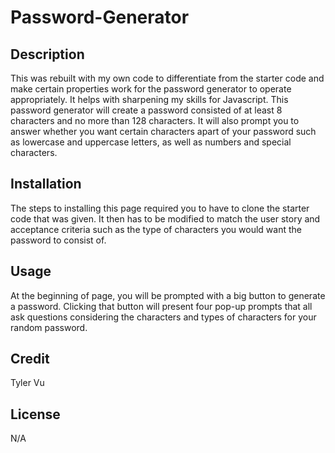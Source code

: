 # Password-Generator 

## Description
This was rebuilt with my own code to differentiate from the starter code and make certain properties work for the password generator to operate appropriately. It helps with sharpening my skills for Javascript. This password generator will create a password consisted of at least 8 characters and no more than 128 characters. It will also prompt you to answer whether you want certain characters apart of your password such as lowercase and uppercase letters, as well as numbers and special characters. 

## Installation
The steps to installing this page required you to have to clone the starter code that was given. It then has to be modified to match the user story and acceptance criteria such as the type of characters you would want the password to consist of. 

## Usage
At the beginning of page, you will be prompted with a big button to generate a password. Clicking that button will present four pop-up prompts that all ask questions considering the characters and types of characters for your random password. 

## Credit
Tyler Vu

## License 
N/A

